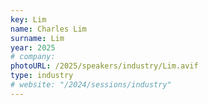```yaml
---
key: Lim
name: Charles Lim
surname: Lim
year: 2025
# company:
photoURL: /2025/speakers/industry/Lim.avif
type: industry
# website: "/2024/sessions/industry"
---
```

